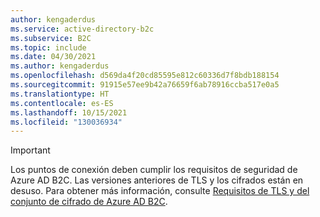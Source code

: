 ```yaml
---
author: kengaderdus
ms.service: active-directory-b2c
ms.subservice: B2C
ms.topic: include
ms.date: 04/30/2021
ms.author: kengaderdus
ms.openlocfilehash: d569da4f20cd85595e812c60336d7f8bdb188154
ms.sourcegitcommit: 91915e57ee9b42a76659f6ab78916ccba517e0a5
ms.translationtype: HT
ms.contentlocale: es-ES
ms.lasthandoff: 10/15/2021
ms.locfileid: "130036934"
---
```

> [!IMPORTANT]
> Los puntos de conexión deben cumplir los requisitos de seguridad de Azure AD B2C. Las versiones anteriores de TLS y los cifrados están en desuso. Para obtener más información, consulte [Requisitos de TLS y del conjunto de cifrado de Azure AD B2C](../articles/active-directory-b2c/https-cipher-tls-requirements.md). 

